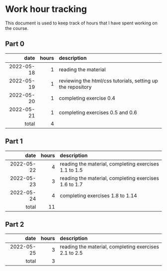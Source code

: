 # Work hour tracking

This document is used to keep track of hours that I have spent working on the course.

## Part 0

| date       | hours  | description                                                 |
| ---------: | -----: | :---------------------------------------------------------- |
| 2022-05-18 |      1 | reading the material                                        |
| 2022-05-19 |      1 | reviewing the html/css tutorials, setting up the repository |
| 2022-05-20 |      1 | completing exercise 0.4                                     |
| 2022-05-21 |      1 | completing exercises 0.5 and 0.6                            |
|      total |      4 |                                                             |

## Part 1

| date       | hours  | description                                                 |
| ---------: | -----: | :---------------------------------------------------------- |
| 2022-05-22 |      4 | reading the material, completing exercises 1.1 to 1.5       |
| 2022-05-23 |      3 | reading the material, completing exercises 1.6 to 1.7       |
| 2022-05-24 |      4 | completing exercises 1.8 to 1.14                            |
|      total |     11 |                                                             |

## Part 2

| date       | hours  | description                                                 |
| ---------: | -----: | :---------------------------------------------------------- |
| 2022-05-25 |      3 | reading the material, completing exercises 2.1 to 2.5       |
|      total |      3 |                                                             |
